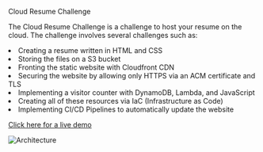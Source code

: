 Cloud Resume Challenge

The Cloud Resume Challenge is a challenge to host your resume on the cloud. The challenge involves several challenges such as:
<li>Creating a resume written in HTML and CSS</li>
<li>Storing the files on a S3 bucket</li>
<li>Fronting the static website with Cloudfront CDN</li>
<li>Securing the website by allowing only HTTPS via an ACM certificate and TLS</li>
<li>Implementing a visitor counter with DynamoDB, Lambda, and JavaScript</li>
<li>Creating all of these resources via IaC (Infrastructure as Code)</li>
<li>Implementing CI/CD Pipelines to automatically update the website</li>


[Click here for a live demo](https://resume.logan-leffeler.com)

![Architecture](https://github.com/Logan-Leffeler/aws-cloud-resume-challenge/blob/main/Cloud-Resume-Architecture.drawio.png?raw=true)
